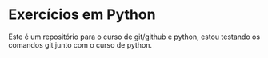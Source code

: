 # Exercícios em Python
Este é um repositório para o curso de git/github e python, estou testando os comandos git junto com o curso de python.

